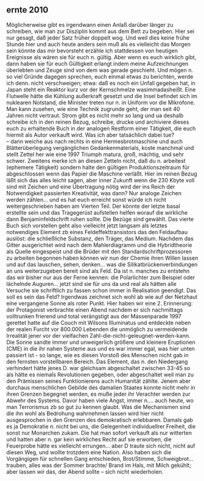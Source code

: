 ## ernte 2010
Möglicherweise gibt es irgendwann einen Anlaß darüber länger zu schreiben, wie man zur Disziplin kommt aus dem Bett zu begeben. Hier sei nur gesagt, daß jeder Satz früher doppelt wog. Und weil dies keine frühe Stunde hier und auch heute anders sein muß als es vielleicht das Morgen sein könnte das mir bevorsteht erzähle ich stattdessen von heutigen Ereignisse als wären sie für euch n. gültig. Aber wenn es euch wirklich gibt, dann haben sie für euch Gültigkeit erlangt indem meine Aufzeichnungen überlebten und Zeuge sind von dem was gerade geschieht. Und mögen n. so viel Gründe dagegen sprechen, euch einmal etwas zu berichten, werde ich denn. nicht verschweigen; etwa: daß es noch ein Unfall gegeben hat, in Japan steht ein Reaktor kurz vor der Kernschmelze wasimmadasheißt. Eine Flutwelle hätte die Kühlung außerkraft gesetzt und die Insel befindet sich im nuklearen Notstand, die Minister treten nur n. in Uniform vor die Mikrofone. Man kann zusehen, wie eine Technik zugrunde geht, der man seit 40 Jahren nicht vertraut. Strom gibt es nicht mehr so lang und ua deshalb schreibe ich in den reinen Bezug, schreibe, drucke und archiviere dieses euch zu erhaltende Buch in der analogen Restform einer Tätigkeit, die euch hiermit als Autor verkauft wird. Was ich aber tatsächlich dabei tue?   
– dann weiche aus nach rechts in eine Hermesbrotmaschine und auch Blätterüberlegung vergänglichen Gedankenmaterials, koste manchmal und stellt Zettel her wie eine 1997 Triumph matura, groß, mächtig, und sehr schwer. Zweitens merke ich an diesen Zetteln nicht, daß du n. arbeitest (ephemere Tätigkeit) sondern halte den gültigen Produktionszeitraum für abgeschlossen wenn das Papier die Maschine verläßt. Hier im reinen Bezug läßt sich das alles leicht sagen, aber inner Zukunft wenn die 230 Kbyte voll sind mit Zeichen und eine Übertragung nötig wird der ins Reich der Notwendigkeit passierten Kreativität, was dann? Nur analoge Zeichen werden zählen... und es hat euch erreicht sonst würde ich nicht weitergeschrieben haben am Vierten Teil. Der könnte der letzte basal erstellte sein und das Tragegerüst aufstellen helfen worauf die wirkliche dann Benjaminfeldschrift ruhen sollte. Die Bezüge sind gewählt. Das vierte Buch sich vorstellen geht also vielleicht jetzt langsam als letztes notwendiges Element zb eines Feldeffekttransistors das den Feldaufbau auslöst: die schließliche Substanz, den Träger, das Medium. Nachdem das Gitter ausgerichtet wird nach dem Mahlerdiagramm und die Hybridtheorie als Quelle eingespeist und die Brüder mit den Standardschriftprozessoren zu arbeiten begonnen haben können wir nun der Chemie ihren Willen lassen und auf das lauschen, sehen, denken... was die Silikatbrückenverbindungen an uns weiterzugeben bereit sind als Feld. Da ist n. manches zu entstehn das wir bisher nur aus der Ferne kennen: die Polarlichter zum Beispiel oder lächelnde Auguren... jetzt sind sie für uns da und real als hätten alle Versuche sie schriftlich zu fassen schon immer in Realisation geendigt. Das soll es sein das Feld? Irgendwas zeichnet sich wohl ab wie auf der Netzhaut eine vergangene Sonne als roter Punkt. Hier haben wir eine 2. Erinnerung: der Protagonist verbrachte einen Abend nachdem er sich nachmittags volltrunken frierend und total verängstigt aus der Massenparade 1997 gerettet hatte auf die Couch mit Wilsons Illuminatus und entdeckte neben der realen Furcht vor 800.000 Lebenden die unmöglich zu vermeidende Irrealität jener vor der vielfachen Zahl-die-nicht-geleugnet-werden-kann. Die Sonne sandte immer und unweigerlich größere und kleinere Eruptionen (CME) in die ihr nahen Systeme aus und es war immer egal, was hier unten passiert ist - so lange, wie es diesen Vorstoß des Menschen nicht gab in den fernsten vorstellbaren Bereich. Das Element, das n. den Niedergang verhindert hätte jenes D. war gleichsam abgeschaltet zwischen 33-45 so als hätte es niemals Revolutionen gegeben, oder abgeschaltet weil man zu den Prämissen seines Funktionierens auch Humanität zählte. Jenem aber durchaus menschlichen Gebilde des damalien Staates konnte nicht mehr in ihren Grenzen begegnet werden, es muße jeder ihr Verachter werden zur Abwehr des Systems. Davor haben viele Angst, immer n.... auch heute, wo man Terrorismus zb so gut zu kennen glaubt. Was die Mechanismen sind die ihn wohl als Bedrohung wahrnehmen lassen wird hier nicht ausgesprochen in den Grenzen des demokratisch erlebbaren. Damals gab es ja Demokratie n. nicht bei uns, die Gelegenheit individuellrer Freiheit, die sonst nur Monarchen zukam. Die hat man sofort verkauft als nur witterten und hatten aber n. gar kein wirkliches Recht auf sie erworben, die Feuerprobe hätte es vielleicht errungen... aber D traute sich nicht, nicht auf diesen Weg, und wollte trotzdem eine Nation. Also haben sich die Vorgängigen für schnellen Gang entschieden, Brot/Stimme, Schweigbrot... trauben, alles was der Sommer brachte/ Brand im Hals, mit Milch gekühlt; aber lassen wir das, der Abend sollte –  sich nicht wiederholen.   
